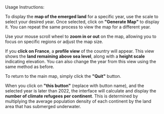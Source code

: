Usage Instructions:

To display the **map of the emerged land** for a specific year, use the scale to select your desired year. Once selected, click on **"Generate Map"** to display it. You can repeat the same process to view the map for a different year.

Use your mouse scroll wheel to **zoom in or out** on the map, allowing you to focus on specific regions or adjust the map size.

If you **click on France**, a **profile view** of the country will appear. This view shows the **land remaining above sea level**, along with a **height scale** indicating elevation. You can also change the year from this view using the same method as before.

To return to the main map, simply click the **"Quit"** button.

When you click on **"this button"** (replace with button name), and the selected year is later than 2022, the interface will calculate and display the **number of climate refugees per continent**. This is determined by multiplying the average population density of each continent by the land area that has submerged underwater.
